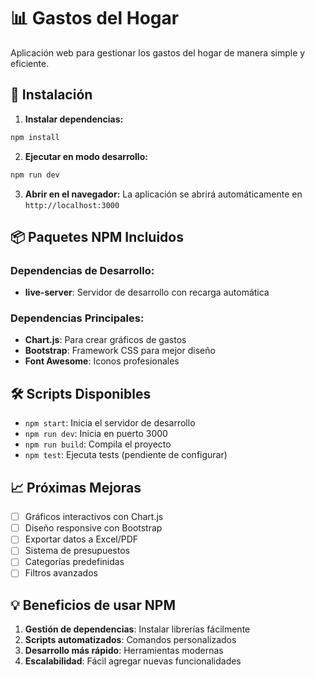 # 📊 Gastos del Hogar

Aplicación web para gestionar los gastos del hogar de manera simple y eficiente.

## 🚀 Instalación

1. **Instalar dependencias:**
```bash
npm install
```

2. **Ejecutar en modo desarrollo:**
```bash
npm run dev
```

3. **Abrir en el navegador:**
La aplicación se abrirá automáticamente en `http://localhost:3000`

## 📦 Paquetes NPM Incluidos

### Dependencias de Desarrollo:
- **live-server**: Servidor de desarrollo con recarga automática

### Dependencias Principales:
- **Chart.js**: Para crear gráficos de gastos
- **Bootstrap**: Framework CSS para mejor diseño
- **Font Awesome**: Iconos profesionales

## 🛠️ Scripts Disponibles

- `npm start`: Inicia el servidor de desarrollo
- `npm run dev`: Inicia en puerto 3000
- `npm run build`: Compila el proyecto
- `npm test`: Ejecuta tests (pendiente de configurar)

## 📈 Próximas Mejoras

- [ ] Gráficos interactivos con Chart.js
- [ ] Diseño responsive con Bootstrap
- [ ] Exportar datos a Excel/PDF
- [ ] Sistema de presupuestos
- [ ] Categorías predefinidas
- [ ] Filtros avanzados

## 💡 Beneficios de usar NPM

1. **Gestión de dependencias**: Instalar librerías fácilmente
2. **Scripts automatizados**: Comandos personalizados
3. **Desarrollo más rápido**: Herramientas modernas
4. **Escalabilidad**: Fácil agregar nuevas funcionalidades 